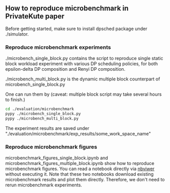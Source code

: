 ## How to reproduce microbenchmark in PrivateKute paper
Before getting started, make sure to install dpsched package under ./simulator.

### Reproduce microbenchmark experiments
./microbench_single_block.py contains the script to reproduce single static block workload experiment with various DP scheduling policies, for both epsilon-delta DP composition and Renyi DP composition. 

./microbench_multi_block.py is the dynamic multiple block counterpart of microbench_single_block.py

One can run them by (caveat: multiple block script may take several hours to finish.)

```bash
cd ./evaluation/microbenchmark
pypy ./microbench_single_block.py
pypy ./microbench_multi_block.py
```

The experiment results are saved under "./evaluation/microbenchmark/exp_results/some_work_space_name" 

### Reproduce microbenchmark figures

microbenchmark_figures_single_block.ipynb and microbenchmark_figures_multiple_block.ipynb show how to reproduce microbenchmark figures. You can read a notebook directly via [nbviwer](https://nbviewer.jupyter.org/) without executing it. Note that these two notebooks download existing microbenchmark results and plot them directly. Therefore, we don't need to rerun microbenchmark experiments.
